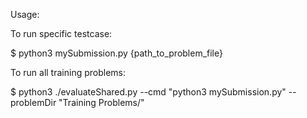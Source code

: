 Usage:

To run specific testcase:

$ python3 mySubmission.py {path_to_problem_file}

To run all training problems:

$ python3 ./evaluateShared.py --cmd "python3 mySubmission.py" --problemDir "Training Problems/"
